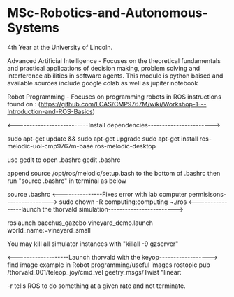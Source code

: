 # MSc-Robotics-and-Autonomous-Systems
4th Year at the University of Lincoln.

Advanced Artificial Intelligence - Focuses on the theoretical fundamentals and practical applications of decision making, problem solving and interference ablilities in software agents. This module is python baised and available sources include google colab as well as jupiter notebook

Robot Programming - Focuses on programming robots in ROS
instructions found on : (https://github.com/LCAS/CMP9767M/wiki/Workshop-1---Introduction-and-ROS-Basics)

<--------------------------Install dependencies----------------------->

sudo apt-get update && sudo apt-get upgrade
sudo apt-get install ros-melodic-uol-cmp9767m-base ros-melodic-desktop

use gedit to open .bashrc
gedit .bashrc

append source /opt/ros/melodic/setup.bash to the bottom of .bashrc
then run "source .bashrc" in terminal as below

source .bashrc
<---------------Fixes error with lab computer permisisons---------------->
sudo chown -R computing:computing ~./ros
<----------------launch the thorvald simulation------------------------>

roslaunch bacchus_gazebo vineyard_demo.launch world_name:=vineyard_small

You may kill all simulator instances with "killall -9 gzserver"

<-------------------Launch thorvald with the keyop------------------>
find image example in Robot programming/useful images
rostopic pub /thorvald_001/teleop_joy/cmd_vel geetry_msgs/Twist "linear:

-r tells ROS to do something at a given rate and not terminate.
